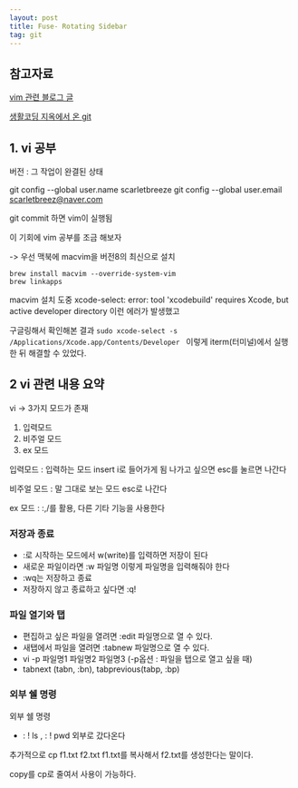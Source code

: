 ```yaml
---
layout: post
title: Fuse- Rotating Sidebar
tag: git
---
```


참고자료
---

[vim 관련 블로그 글 ](https://nolboo.kim/blog/2016/11/15/vim-for-beginner/)

[생활코딩 지옥에서 온 git](https://opentutorials.org/course/2708/15203)


## 1. vi 공부
버전 : 그 작업이 완결된 상태

 git config --global user.name scarletbreeze
git config --global user.email scarletbreez@naver.com

git commit 
하면 vim이 실행됨

이 기회에 vim 공부를 조금 해보자

-> 우선 맥북에 macvim을 버전8의 최신으로 설치

```
brew install macvim --override-system-vim
brew linkapps
```

macvim 설치 도중 
xcode-select: error: tool 'xcodebuild' requires Xcode, but active developer directory 
이런 에러가 발생했고 

구글링해서 확인해본 결과 
`sudo xcode-select -s /Applications/Xcode.app/Contents/Developer
`
이렇게 iterm(터미널)에서 실행한 뒤 해결할 수 있었다.


## 2 vi 관련 내용 요약

vi -> 3가지 모드가 존재

1. 입력모드
2. 비주얼 모드
3. ex 모드


입력모드 : 입력하는 모드 
insert i로 들어가게 됨
나가고 싶으면 esc를 눌르면 나간다

비주얼 모드 : 말 그대로 보는 모드 esc로 나간다

ex 모드 : :,/를 활용, 다른 기타 기능을 사용한다



### 저장과 종료

*	:로 시작하는 모드에서 w(write)를 입력하면 저장이 된다
*	새로운 파일이라면 :w 파일명 이렇게 파일명을 입력해줘야 한다
*	:wq는 저장하고 종료
*	저장하지 않고 종료하고 싶다면 :q! 


### 파일 열기와 탭
* 편집하고 싶은 파일을 열려면  :edit 파일명으로 열 수 있다. 
* 새탭에서 파일을 열려면 :tabnew 파일명으로 열 수 있다.
* vi -p 파일명1 파일명2 파일명3  (-p옵션 : 파일을 탭으로 열고 싶을 때)
* tabnext (tabn, :bn), tabprevious(tabp, :bp)   

### 외부 쉘 명령
외부 쉘 명령
* : ! ls , : ! pwd 외부로 갔다온다


추가적으로
cp f1.txt f2.txt f1.txt를 복사해서 f2.txt를 생성한다는 말이다.

copy를 cp로 줄여서 사용이 가능하다.
